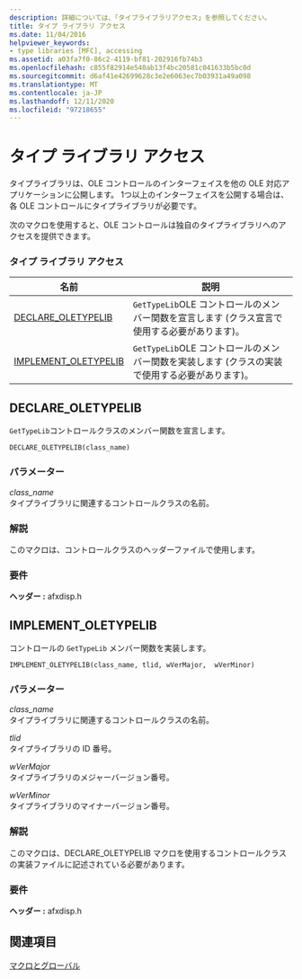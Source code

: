 ```yaml
---
description: 詳細については、「タイプライブラリアクセス」を参照してください。
title: タイプ ライブラリ アクセス
ms.date: 11/04/2016
helpviewer_keywords:
- type libraries [MFC], accessing
ms.assetid: a03fa7f0-86c2-4119-bf81-202916fb74b3
ms.openlocfilehash: c855f82914e540ab13f4bc20581c041633b5bc0d
ms.sourcegitcommit: d6af41e42699628c3e2e6063ec7b03931a49a098
ms.translationtype: MT
ms.contentlocale: ja-JP
ms.lasthandoff: 12/11/2020
ms.locfileid: "97218655"
---
```

# <a name="type-library-access"></a>タイプ ライブラリ アクセス

タイプライブラリは、OLE コントロールのインターフェイスを他の OLE 対応アプリケーションに公開します。 1つ以上のインターフェイスを公開する場合は、各 OLE コントロールにタイプライブラリが必要です。

次のマクロを使用すると、OLE コントロールは独自のタイプライブラリへのアクセスを提供できます。

### <a name="type-library-access"></a>タイプ ライブラリ アクセス

|名前|説明|
|-|-|
|[DECLARE_OLETYPELIB](#declare_oletypelib)|`GetTypeLib`OLE コントロールのメンバー関数を宣言します (クラス宣言で使用する必要があります)。|
|[IMPLEMENT_OLETYPELIB](#implement_oletypelib)|`GetTypeLib`OLE コントロールのメンバー関数を実装します (クラスの実装で使用する必要があります)。|

## <a name="declare_oletypelib"></a><a name="declare_oletypelib"></a> DECLARE_OLETYPELIB

`GetTypeLib`コントロールクラスのメンバー関数を宣言します。

```
DECLARE_OLETYPELIB(class_name)
```

### <a name="parameters"></a>パラメーター

*class_name*<br/>
タイプライブラリに関連するコントロールクラスの名前。

### <a name="remarks"></a>解説

このマクロは、コントロールクラスのヘッダーファイルで使用します。

### <a name="requirements"></a>要件

**ヘッダー :** afxdisp.h

## <a name="implement_oletypelib"></a><a name="implement_oletypelib"></a> IMPLEMENT_OLETYPELIB

コントロールの `GetTypeLib` メンバー関数を実装します。

```
IMPLEMENT_OLETYPELIB(class_name, tlid, wVerMajor,  wVerMinor)
```

### <a name="parameters"></a>パラメーター

*class_name*<br/>
タイプライブラリに関連するコントロールクラスの名前。

*tlid*<br/>
タイプライブラリの ID 番号。

*wVerMajor*<br/>
タイプライブラリのメジャーバージョン番号。

*wVerMinor*<br/>
タイプライブラリのマイナーバージョン番号。

### <a name="remarks"></a>解説

このマクロは、DECLARE_OLETYPELIB マクロを使用するコントロールクラスの実装ファイルに記述されている必要があります。

### <a name="requirements"></a>要件

**ヘッダー :** afxdisp.h

## <a name="see-also"></a>関連項目

[マクロとグローバル](../../mfc/reference/mfc-macros-and-globals.md)
